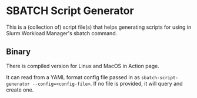 # SBATCH Script Generator

This is a (collection of) script file(s) that helps generating scripts for using in Slurm Workload Manager's sbatch command.

## Binary

There is compiled version for Linux and MacOS in Action page.

It can read from a YAML format config file passed in as `sbatch-script-generator --config=<config-file>`. If no file is provided, it will query and create one.
